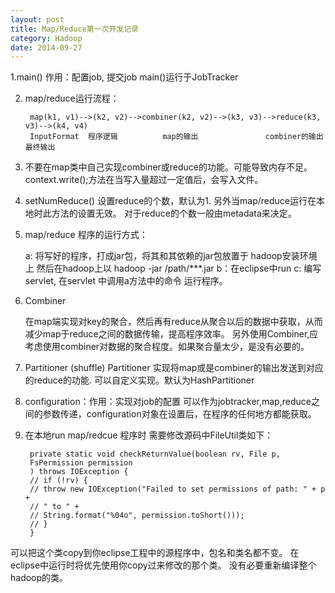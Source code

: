 ```yaml
---
layout: post
title: Map/Reduce第一次开发记录
category: Hadoop
date: 2014-09-27
---
```

1.main()
作用：配置job, 提交job
main()运行于JobTracker

2. map/reduce运行流程：

		map(k1, v1)-->(k2, v2)-->combiner(k2, v2)-->(k3, v3)-->reduce(k3, v3)-->(k4, v4)
		InputFormat  程序逻辑          map的输出               combiner的输出  最终输出

3. 不要在map类中自己实现combiner或reduce的功能。可能导致内存不足。
context.write();方法在当写入量超过一定值后，会写入文件。

4. setNumReduce() 设置reduce的个数，默认为1. 另外当map/reduce运行在本地时此方法的设置无效。
对于reduce的个数一般由metadata来决定。


5. map/reduce 程序的运行方式：

	a: 将写好的程序，打成jar包，将其和其依赖的jar包放置于 hadoop安装环境上 然后在hadoop上以 hadoop -jar /path/***.jar
	b：在eclipse中run
	c: 编写servlet, 在servlet 中调用a方法中的命令 运行程序。

5. Combiner

	在map端实现对key的聚合，然后再有reduce从聚合以后的数据中获取，从而减少map于reduce之间的数据传输，提高程序效率。
	另外使用Combiner,应考虑使用combiner对数据的聚合程度。如果聚合量太少，是没有必要的。

6. Partitioner  (shuffle)
	Partitioner 实现将map或是combiner的输出发送到对应的reduce的功能.
	可以自定义实现。默认为HashPartitioner

7. configuration：作用：实现对job的配置
	可以作为jobtracker,map,reduce之间的参数传递，configuration对象在设置后，在程序的任何地方都能获取。

8. 在本地run map/redcue 程序时 需要修改源码中FileUtil类如下：

		private static void checkReturnValue(boolean rv, File p,
		FsPermission permission
		) throws IOException {
		// if (!rv) {
		// throw new IOException("Failed to set permissions of path: " + p +
		// " to " +
		// String.format("%04o", permission.toShort()));
		// }
		}

可以把这个类copy到你eclipse工程中的源程序中，包名和类名都不变。
在eclipse中运行时将优先使用你copy过来修改的那个类。
没有必要重新编译整个hadoop的类。
